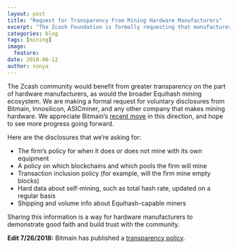 ```yaml
---
layout: post
title: "Request for Transparency From Mining Hardware Manufacturers"
excerpt: "The Zcash Foundation is formally requesting that manufacturers disclose certain data."
categories: blog
tags: [mining]
image:
  feature:
date: 2018-06-12
author: sonya
---
```


The Zcash community would benefit from greater transparency on the part of hardware manufacturers, as would the broader Equihash mining ecosystem. We are making a formal request for voluntary disclosures from Bitmain, Innosilicon, ASICminer, and any other company that makes mining hardware. We appreciate Bitmain’s [recent move](https://blog.bitmain.com/en/antiminer-z9-mini-shipments-experiment-radical-transparency/) in this direction, and hope to see more progress going forward.

Here are the disclosures that we’re asking for:

* The firm’s policy for when it does or does not mine with its own equipment
* A policy on which blockchains and which pools the firm will mine
* Transaction inclusion policy (for example, will the firm mine empty blocks)
* Hard data about self-mining, such as total hash rate, updated on a regular basis
* Shipping and volume info about Equihash-capable miners

Sharing this information is a way for hardware manufacturers to demonstrate good faith and build trust with the community.

**Edit 7/26/2018:** Bitmain has published a [transparency policy](https://blog.bitmain.com/en/transparency-policy-shipping-mining-practices/).
